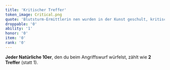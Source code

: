 ```yaml
---
title: 'Kritischer Treffer'
token_image: Critical.png
quote: 'Blutsturm-Ermittlerin nen wurden in der Kunst geschult, kritische Punkte anzugreifen, um größtmöglichen Schaden zu verursachen.'
droppable: '0'
ability: '1'
honor: '0'
item: '0'
rank: '0'
---
```


**Jeder Natürliche 10er**, den du beim Angriffswurf würfelst, zählt wie **2 Treffer** (statt 1).